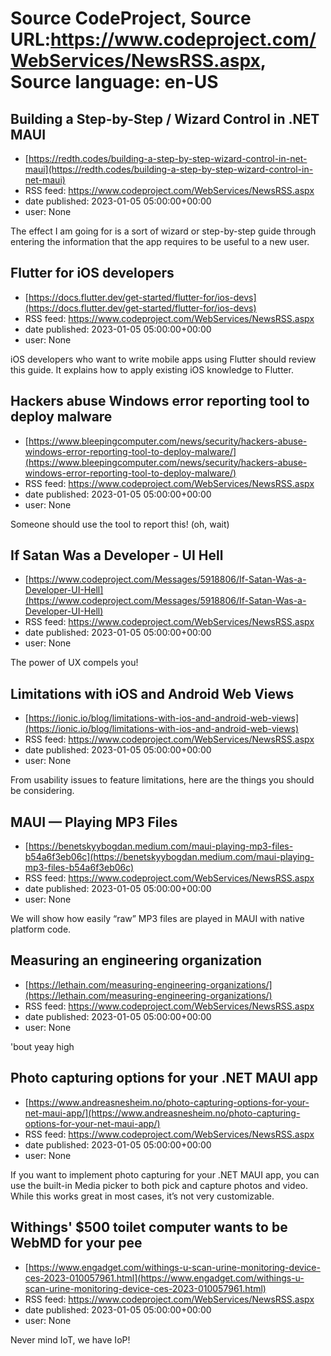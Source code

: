 # Source CodeProject, Source URL:https://www.codeproject.com/WebServices/NewsRSS.aspx, Source language: en-US

## Building a Step-by-Step / Wizard Control in .NET MAUI
 - [https://redth.codes/building-a-step-by-step-wizard-control-in-net-maui](https://redth.codes/building-a-step-by-step-wizard-control-in-net-maui)
 - RSS feed: https://www.codeproject.com/WebServices/NewsRSS.aspx
 - date published: 2023-01-05 05:00:00+00:00
 - user: None

The effect I am going for is a sort of wizard or step-by-step guide through entering the information that the app requires to be useful to a new user.

## Flutter for iOS developers
 - [https://docs.flutter.dev/get-started/flutter-for/ios-devs](https://docs.flutter.dev/get-started/flutter-for/ios-devs)
 - RSS feed: https://www.codeproject.com/WebServices/NewsRSS.aspx
 - date published: 2023-01-05 05:00:00+00:00
 - user: None

iOS developers who want to write mobile apps using Flutter should review this guide. It explains how to apply existing iOS knowledge to Flutter.

## Hackers abuse Windows error reporting tool to deploy malware
 - [https://www.bleepingcomputer.com/news/security/hackers-abuse-windows-error-reporting-tool-to-deploy-malware/](https://www.bleepingcomputer.com/news/security/hackers-abuse-windows-error-reporting-tool-to-deploy-malware/)
 - RSS feed: https://www.codeproject.com/WebServices/NewsRSS.aspx
 - date published: 2023-01-05 05:00:00+00:00
 - user: None

Someone should use the tool to report this! (oh, wait)

## If Satan Was a Developer - UI Hell
 - [https://www.codeproject.com/Messages/5918806/If-Satan-Was-a-Developer-UI-Hell](https://www.codeproject.com/Messages/5918806/If-Satan-Was-a-Developer-UI-Hell)
 - RSS feed: https://www.codeproject.com/WebServices/NewsRSS.aspx
 - date published: 2023-01-05 05:00:00+00:00
 - user: None

The power of UX compels you!

## Limitations with iOS and Android Web Views
 - [https://ionic.io/blog/limitations-with-ios-and-android-web-views](https://ionic.io/blog/limitations-with-ios-and-android-web-views)
 - RSS feed: https://www.codeproject.com/WebServices/NewsRSS.aspx
 - date published: 2023-01-05 05:00:00+00:00
 - user: None

From usability issues to feature limitations, here are the things you should be considering.

## MAUI — Playing MP3 Files
 - [https://benetskyybogdan.medium.com/maui-playing-mp3-files-b54a6f3eb06c](https://benetskyybogdan.medium.com/maui-playing-mp3-files-b54a6f3eb06c)
 - RSS feed: https://www.codeproject.com/WebServices/NewsRSS.aspx
 - date published: 2023-01-05 05:00:00+00:00
 - user: None

We will show how easily “raw” MP3 files are played in MAUI with native platform code.

## Measuring an engineering organization
 - [https://lethain.com/measuring-engineering-organizations/](https://lethain.com/measuring-engineering-organizations/)
 - RSS feed: https://www.codeproject.com/WebServices/NewsRSS.aspx
 - date published: 2023-01-05 05:00:00+00:00
 - user: None

'bout yeay high

## Photo capturing options for your .NET MAUI app
 - [https://www.andreasnesheim.no/photo-capturing-options-for-your-net-maui-app/](https://www.andreasnesheim.no/photo-capturing-options-for-your-net-maui-app/)
 - RSS feed: https://www.codeproject.com/WebServices/NewsRSS.aspx
 - date published: 2023-01-05 05:00:00+00:00
 - user: None

If you want to implement photo capturing for your .NET MAUI app, you  can use the built-in Media picker to both pick and capture photos and video. While this works great in most cases, it’s not very customizable.

## Withings' $500 toilet computer wants to be WebMD for your pee
 - [https://www.engadget.com/withings-u-scan-urine-monitoring-device-ces-2023-010057961.html](https://www.engadget.com/withings-u-scan-urine-monitoring-device-ces-2023-010057961.html)
 - RSS feed: https://www.codeproject.com/WebServices/NewsRSS.aspx
 - date published: 2023-01-05 05:00:00+00:00
 - user: None

Never mind IoT, we have IoP!
